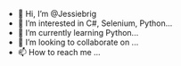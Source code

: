 - 👋 Hi, I’m @Jessiebrig
- 👀 I’m interested in C#, Selenium, Python...
- 🌱 I’m currently learning Python...
- 💞️ I’m looking to collaborate on ...
- 📫 How to reach me ...

<!---
Jessiebrig/Jessiebrig is a ✨ special ✨ repository because its `README.md` (this file) appears on your GitHub profile.
You can click the Preview link to take a look at your changes.

I started learning C# way back 2019 and you will see here some of my projects that I worked on since 2019.
Most of them was coded 2020 and my latest project is the Slot_Gamer that I worked on this July 2022





--->
